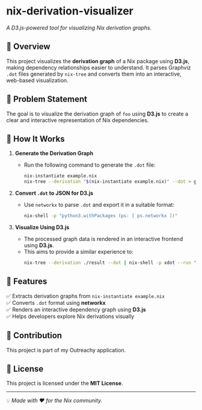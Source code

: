 # nix-derivation-visualizer  
*A D3.js-powered tool for visualizing Nix derivation graphs.*  

## 🚀 Overview  
This project visualizes the **derivation graph** of a Nix package using **D3.js**, making dependency relationships easier to understand. It parses Graphviz `.dot` files generated by `nix-tree` and converts them into an interactive, web-based visualization.  

## 📌 Problem Statement  
The goal is to visualize the derivation graph of `foo` using **D3.js** to create a clear and interactive representation of Nix dependencies.  

## 🔧 How It Works  
1. **Generate the Derivation Graph**  
   - Run the following command to generate the `.dot` file:  
     ```sh
     nix-instantiate example.nix
     nix-tree --derivation "$(nix-instantiate example.nix)" --dot > graph.dot
     ```  

2. **Convert `.dot` to JSON for D3.js**  
   - Use `networkx` to parse `.dot` and export it in a suitable format:  
     ```sh
     nix-shell -p "python3.withPackages (ps: [ ps.networkx ])"
     ```  

3. **Visualize Using D3.js**  
   - The processed graph data is rendered in an interactive frontend using **D3.js**.  
   - This aims to provide a similar experience to:  
     ```sh
     nix-tree --derivation ./result --dot | nix-shell -p xdot --run "xdot -"
     ```  

## 🎯 Features  
✅ Extracts derivation graphs from `nix-instantiate example.nix`  
✅ Converts `.dot` format using **networkx**  
✅ Renders an interactive dependency graph using **D3.js**  
✅ Helps developers explore Nix derivations visually  

## 🤝 Contribution  
This project is part of my Outreachy application.  

## 📜 License  
This project is licensed under the **MIT License**.  

---

💡 *Made with ❤️ for the Nix community.*  
